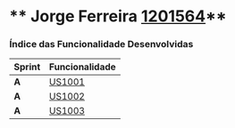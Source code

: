 ** Jorge Ferreira [1201564](./)** 
===============================


### Índice das Funcionalidade Desenvolvidas ###


| Sprint | Funcionalidade     |
|--------|--------------------|
| **A**  | [US1001](../SprintA/US1001/DomainModel.puml) |
| **A**  | [US1002](../SprintA/US1002/) |
| **A**  | [US1003](../SprintA/US1003/) |
